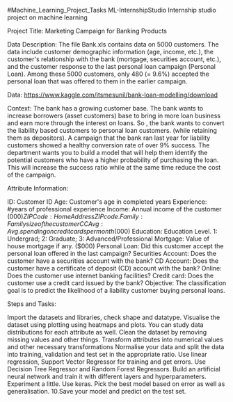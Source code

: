 #Machine_Learning_Project_Tasks
ML-InternshipStudio Internship studio project on machine learning

Project Title: Marketing Campaign for Banking Products

Data Description: The file Bank.xls contains data on 5000 customers. The data include customer demographic information (age, income, etc.), the customer's relationship with the bank (mortgage, securities account, etc.), and the customer response to the last personal loan campaign (Personal Loan). Among these 5000 customers, only 480 (= 9.6%) accepted the personal loan that was offered to them in the earlier campaign.

Data: https://www.kaggle.com/itsmesunil/bank-loan-modelling/download

Context: The bank has a growing customer base. The bank wants to increase borrowers (asset customers) base to bring in more loan business and earn more through the interest on loans. So , the bank wants to convert the liability based customers to personal loan customers. (while retaining them as depositors). A campaign that the bank ran last year for liability customers showed a healthy conversion rate of over 9% success. The department wants you to build a model that will help them identify the potential customers who have a higher probability of purchasing the loan. This will increase the success ratio while at the same time reduce the cost of the campaign.

Attribute Information:

ID: Customer ID
Age: Customer's age in completed years
Experience: #years of professional experience
Income: Annual income of the customer ($000)
ZIP Code: Home Address ZIP code.
Family: Family size of the customer
CCAvg: Avg. spending on credit cards per month ($000)
Education: Education Level. 1: Undergrad; 2: Graduate; 3: Advanced/Professional
Mortgage: Value of house mortgage if any. ($000)
Personal Loan: Did this customer accept the personal loan offered in the last campaign?
Securities Account: Does the customer have a securities account with the bank?
CD Account: Does the customer have a certificate of deposit (CD) account with the bank?
Online: Does the customer use internet banking facilities?
Credit card: Does the customer use a credit card issued by the bank?
Objective: The classification goal is to predict the likelihood of a liability customer buying personal loans.

Steps and Tasks:

Import the datasets and libraries, check shape and datatype.
Visualise the dataset using plotting using heatmaps and plots. You can study data distributions for each attribute as well.
Clean the dataset by removing missing values and other things.
Transform attributes into numerical values and other necessary transformations
Normalise your data and split the data into training, validation and test set in the appropriate ratio.
Use linear regression, Support Vector Regressor for training and get errors.
Use Decision Tree Regressor and Random Forest Regressors.
Build an artificial neural network and train it with different layers and hyperparameters. Experiment a little. Use keras.
Pick the best model based on error as well as generalisation. 10.Save your model and predict on the test set.
